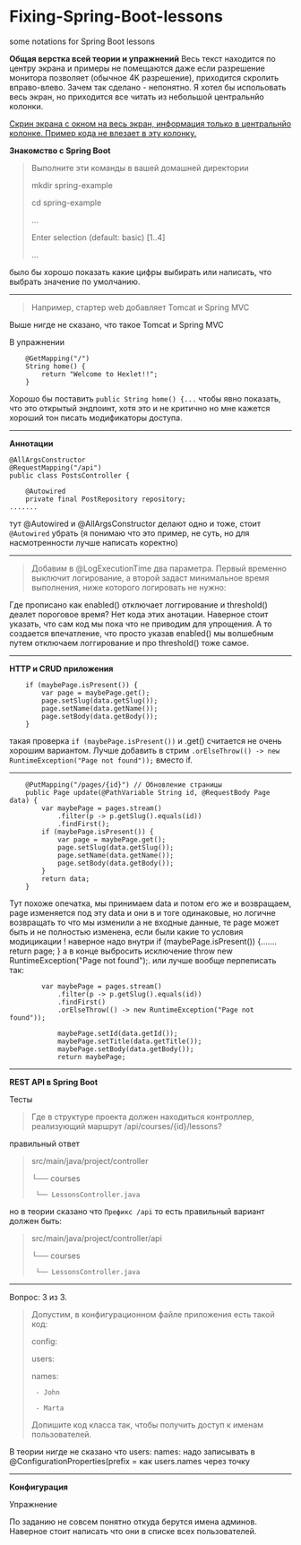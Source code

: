 # Fixing-Spring-Boot-lessons
some notations for Spring Boot lessons

**Общая верстка всей теории и упражнений**
Весь текст находится по центру экрана и примеры не помещаются даже если разрешение монитора позволяет (обычное 4K разрешение), приходится скролить вправо-влево.
Зачем так сделано - непонятно. Я хотел бы испольовать весь экран, но приходится все читать из небольшой центральнйо колонки.
   
[Скрин экрана с окном на весь экран, информация только в центральнйо колонке. Пример кода не влезает в эту колонку.](https://github.com/Dangerwind/Fixing-Spring-Boot-lessons/blob/main/image/longscreen01.png)
   
**Знакомство с Spring Boot**
> Выполните эти команды в вашей домашней директории
> 
> mkdir spring-example
> 
>cd spring-example
> 
>...
> 
>Enter selection (default: basic) [1..4]
> 
>...  

было бы хорошо показать какие цифры выбирать или написать, что выбрать значение по умолчанию.
___
> Например, стартер web добавляет Tomcat и Spring MVC

Выше нигде не сказано, что такое Tomcat и Spring MVC

В упражнении 
```
    @GetMapping("/")
    String home() {
        return "Welcome to Hexlet!!";
    }
```

Хорошо бы поставить `public String home() {...` чтобы явно показать, что это открытый эндпоинт, хотя это и не критично но мне кажется хороший тон писать модификаторы доступа.
___
**Аннотации**
```
@AllArgsConstructor
@RequestMapping("/api")
public class PostsController {

    @Autowired
    private final PostRepository repository;
.......
```
тут @Autowired и @AllArgsConstructor делают одно и тоже, стоит `@Autowired` убрать (я понимаю что это пример, не суть, но для насмотренности лучше написать коректно)
___
>Добавим в @LogExecutionTime два параметра. Первый временно выключит логирование, а второй задаст минимальное время выполнения, ниже которого логировать не нужно:

Где прописано как enabled() отключает логгирование и threshold() деалет пороговое время? Нет кода этих анотации. Наверное стоит указать, что сам код мы пока что не приводим для упрощения.
А то создается впечатление, что просто указав enabled() мы волшебным путем отключаем логгирование и про threshold() тоже самое.
___
**HTTP и CRUD приложения**
```
    if (maybePage.isPresent()) {
        var page = maybePage.get();
        page.setSlug(data.getSlug());
        page.setName(data.getName());
        page.setBody(data.getBody());
    }
```
такая проверка `if (maybePage.isPresent())` и .get() считается не очень хорошим вариантом. Лучше добавить в стрим `.orElseThrow(() -> new RuntimeException("Page not found"));` вместо if.
___

```
    @PutMapping("/pages/{id}") // Обновление страницы
    public Page update(@PathVariable String id, @RequestBody Page data) {
        var maybePage = pages.stream()
            .filter(p -> p.getSlug().equals(id))
            .findFirst();
        if (maybePage.isPresent()) {
            var page = maybePage.get();
            page.setSlug(data.getSlug());
            page.setName(data.getName());
            page.setBody(data.getBody());
        }
        return data;
    }
```
Тут похоже опечатка, мы принимаем data и потом его же и возвращаем, page изменяется под эту data и они в и тоге одинаковые, но логичне возвращать то что мы изменили а не входные данные, те page может быть и не полностью изменена, если были какие то условия модицикации ! наверное надо  внутри if (maybePage.isPresent()) {....... return page; } а в конце выбросить исключение throw new RuntimeException("Page not found");.
или лучше вообще перпеписать так:
```
        var maybePage = pages.stream()
            .filter(p -> p.getSlug().equals(id))
            .findFirst()
            .orElseThrow(() -> new RuntimeException("Page not found"));

            maybePage.setId(data.getId());
            maybePage.setTitle(data.getTitle());
            maybePage.setBody(data.getBody());
            return maybePage;
```
___

**REST API в Spring Boot**

Тесты
>Где в структуре проекта должен находиться контроллер, реализующий маршрут /api/courses/{id}/lessons?

правильный ответ 
>  src/main/java/project/controller
>
>  └── courses
>
>      └── LessonsController.java

но в теории сказано что `Префикс /api` то есть правильный вариант должен быть:
>src/main/java/project/controller/api
>
>  └── courses
>
>      └── LessonsController.java

___

Вопрос: 3 из 3. 
> Допустим, в конфигурационном файле приложения есть такой код:
>
>config:
> 
>  users:
> 
>    names:
> 
>      - John
> 
>      - Marta
> 
>Допишите код класса так, чтобы получить доступ к именам пользователей.

В теории нигде не сказано что users: names: надо записывать в @ConfigurationProperties(prefix = как users.names через точку
___

**Конфигурация**

Упражнение

По заданию не совсем понятно откуда берутся имена админов. Наверное стоит написать что они в списке всех пользователей. 

